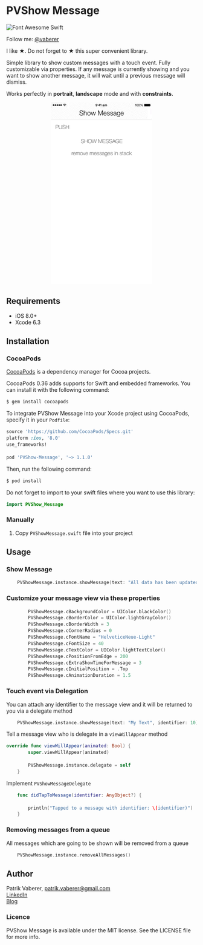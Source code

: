 # PVShow Message
![Font Awesome Swift](https://github.com/Vaberer/Font-Awesome-Swift/blob/master/resources/opensource_matters.png)

Follow me: [@vaberer](https://twitter.com/vaberer)

I like &#9733;. Do not forget to &#9733; this super convenient library.

Simple library to show custom messages with a touch event. Fully customizable via properties. If any message is currently showing and you want to show another message, it will wait until a previous message will dismiss.


Works perfectly in **portrait**, **landscape** mode and with **constraints**.



<p align="center">
  <img height="480" src="https://github.com/Vaberer/PVShow-Message/blob/master/resources/pvshow_message.gif"/>
</p>

## Requirements

- iOS 8.0+ 
- Xcode 6.3

## Installation

### CocoaPods

[CocoaPods](http://cocoapods.org) is a dependency manager for Cocoa projects.

CocoaPods 0.36 adds supports for Swift and embedded frameworks. You can install it with the following command:

```bash
$ gem install cocoapods
```

To integrate PVShow Message into your Xcode project using CocoaPods, specify it in your `Podfile`:

```ruby
source 'https://github.com/CocoaPods/Specs.git'
platform :ios, '8.0'
use_frameworks!

pod 'PVShow-Message', '~> 1.1.0'
```

Then, run the following command:

```bash
$ pod install
```
Do not forget to import to your swift files where you want to use this library:
```swift
import PVShow_Message
```

### Manually

1. Copy `PVShowMessage.swift` file into your project


## Usage


### Show Message

```Swift
    PVShowMessage.instance.showMessage(text: "All data has been updated\nYou have fresh data")
```

### Customize your message view via these properties
```Swift
        PVShowMessage.cBackgroundColor = UIColor.blackColor()
        PVShowMessage.cBorderColor = UIColor.lightGrayColor()
        PVShowMessage.cBorderWidth = 3
        PVShowMessage.cCornerRadius = 0
        PVShowMessage.cFontName = "HelveticeNeue-Light"
        PVShowMessage.cFontSize = 40
        PVShowMessage.cTextColor = UIColor.lightTextColor()
        PVShowMessage.cPositionFromEdge = 200
        PVShowMessage.cExtraShowTimeForMessage = 3
        PVShowMessage.cInitialPosition = .Top
        PVShowMessage.cAnimationDuration = 1.5
```



### Touch event via Delegation

You can attach any identifier to the message view and it will be returned to you via a delegate method
```Swift
    PVShowMessage.instance.showMessage(text: "My Text", identifier: 10)
```

Tell a message view who is delegate in a `viewWillAppear` method

```Swift
override func viewWillAppear(animated: Bool) {
        super.viewWillAppear(animated)
        
        PVShowMessage.instance.delegate = self
    }
```


Implement `PVShowMessageDelegate`

```Swift
    func didTapToMessage(identifier: AnyObject?) {
        
        println("Tapped to a message with identifier: \(identifier)")
    }
```


### Removing messages from a queue

All messages which are going to be shown will be removed from a queue
```Swift
    PVShowMessage.instance.removeAllMessages()
```


## Author

Patrik Vaberer, patrik.vaberer@gmail.com<br/>
<a target="_blank" href="https://sk.linkedin.com/in/vaberer">LinkedIn</a><br>
<a target="_blank" href="http://vaberer.me">Blog</a>


### Licence

PVShow Message is available under the MIT license. See the LICENSE file for more info.

